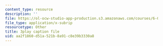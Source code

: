```yaml
---
content_type: resource
description: ''
file: https://ol-ocw-studio-app-production.s3.amazonaws.com/courses/6-0001-introduction-to-computer-science-and-programming-in-python-fall-2016/aa2f1860d51a521b8a91c8e39b3330a8_7lQXYl_L28w.vtt
file_type: application/x-subrip
resourcetype: Other
title: 3play caption file
uid: aa2f1860-d51a-521b-8a91-c8e39b3330a8
---
```

